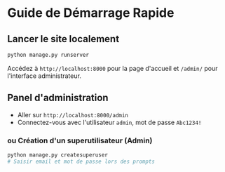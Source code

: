 # Guide de Démarrage Rapide

## Lancer le site localement

```bash
python manage.py runserver
```

Accédez à `http://localhost:8000` pour la page d'accueil et `/admin/` pour l'interface administrateur.

## Panel d'administration

- Aller sur `http://localhost:8000/admin`
- Connectez-vous avec l'utilisateur `admin`, mot de passe `Abc1234!`

### ou Création d'un superutilisateur (Admin)

```bash
python manage.py createsuperuser
# Saisir email et mot de passe lors des prompts
```